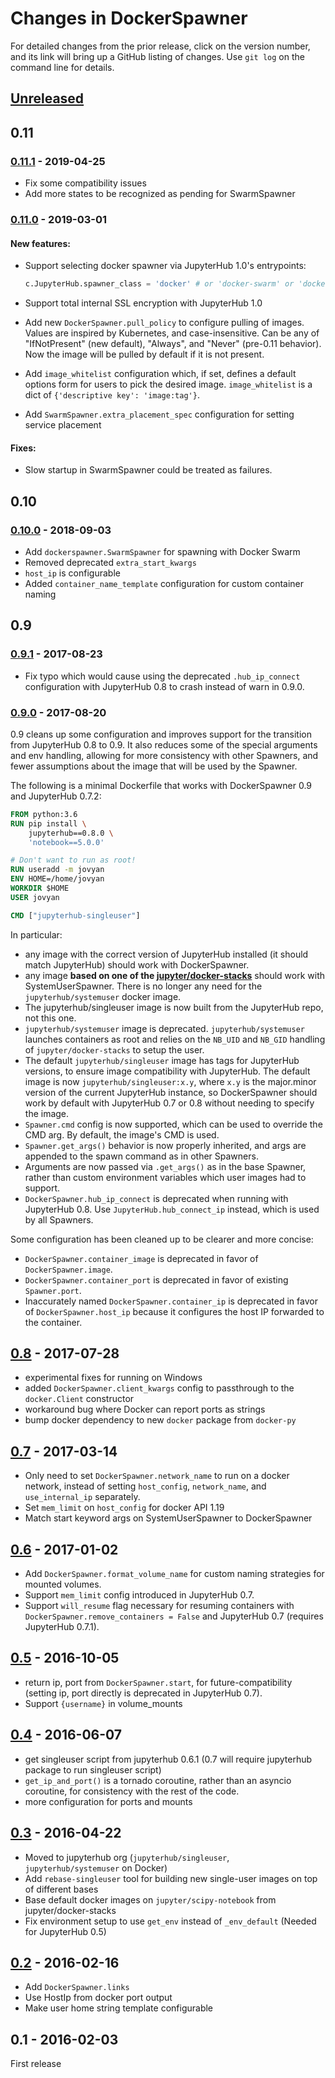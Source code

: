 # Changes in DockerSpawner

For detailed changes from the prior release, click on the version number, and
its link will bring up a GitHub listing of changes. Use `git log` on the
command line for details.

## [Unreleased]

## 0.11

### [0.11.1] - 2019-04-25

- Fix some compatibility issues
- Add more states to be recognized as pending for SwarmSpawner

### [0.11.0] - 2019-03-01

#### New features:

- Support selecting docker spawner via JupyterHub 1.0's entrypoints:

  ```python
  c.JupyterHub.spawner_class = 'docker' # or 'docker-swarm' or 'docker-system-user'
  ```
- Support total internal SSL encryption with JupyterHub 1.0
- Add new `DockerSpawner.pull_policy` to configure pulling of images.
  Values are inspired by Kubernetes, and case-insensitive. Can be any of
  "IfNotPresent" (new default), "Always", and "Never" (pre-0.11 behavior).
  Now the image will be pulled by default if it is not present.
- Add `image_whitelist` configuration which, if set, defines a default options
  form for users to pick the desired image.
  `image_whitelist` is a dict of `{'descriptive key': 'image:tag'}`.
- Add `SwarmSpawner.extra_placement_spec` configuration for setting service placement

#### Fixes:

- Slow startup in SwarmSpawner could be treated as failures.


## 0.10

### [0.10.0] - 2018-09-03

- Add `dockerspawner.SwarmSpawner` for spawning with Docker Swarm
- Removed deprecated `extra_start_kwargs`
- `host_ip` is configurable
- Added `container_name_template` configuration for custom container naming

## 0.9

### [0.9.1] - 2017-08-23

- Fix typo which would cause using the deprecated `.hub_ip_connect` configuration
  with JupyterHub 0.8 to crash instead of warn in 0.9.0.

### [0.9.0] - 2017-08-20

0.9 cleans up some configuration and improves support for the transition from JupyterHub 0.8 to 0.9.
It also reduces some of the special arguments and env handling,
allowing for more consistency with other Spawners,
and fewer assumptions about the image that will be used by the Spawner.

The following is a minimal Dockerfile that works with DockerSpawner 0.9 and JupyterHub 0.7.2:

```Dockerfile
FROM python:3.6
RUN pip install \
    jupyterhub==0.8.0 \
    'notebook==5.0.0'

# Don't want to run as root!
RUN useradd -m jovyan
ENV HOME=/home/jovyan
WORKDIR $HOME
USER jovyan

CMD ["jupyterhub-singleuser"]
```

In particular:

- any image with the correct version of JupyterHub installed (it should match JupyterHub) should work with DockerSpawner.
- any image **based on one of the [jupyter/docker-stacks][]** should work with SystemUserSpawner.
  There is no longer any need for the `jupyterhub/systemuser` docker image.
- The jupyterhub/singleuser image is now built from the JupyterHub repo, not this one.
- `jupyterhub/systemuser` image is deprecated.
  `jupyterhub/systemuser` launches containers as root and relies on
  the `NB_UID` and `NB_GID` handling of `jupyter/docker-stacks` to setup the user.
- The default `jupyterhub/singleuser` image has tags for JupyterHub versions,
  to ensure image compatibility with JupyterHub.
  The default image is now `jupyterhub/singleuser:x.y`, where `x.y` is the major.minor version of
  the current JupyterHub instance,
  so DockerSpawner should work by default with JupyterHub 0.7 or 0.8
  without needing to specify the image.
- `Spawner.cmd` config is now supported, which can be used to override the CMD arg.
  By default, the image's CMD is used.
- `Spawner.get_args()` behavior is now properly inherited,
  and args are appended to the spawn command as in other Spawners.
- Arguments are now passed via `.get_args()` as in the base Spawner,
  rather than custom environment variables which user images had to support.
- `DockerSpawner.hub_ip_connect` is deprecated when running with JupyterHub 0.8.
  Use `JupyterHub.hub_connect_ip` instead, which is used by all Spawners.

Some configuration has been cleaned up to be clearer and more concise:

- `DockerSpawner.container_image` is deprecated in favor of `DockerSpawner.image`.
- `DockerSpawner.container_port` is deprecated in favor of existing `Spawner.port`.
- Inaccurately named `DockerSpawner.container_ip` is deprecated in favor of `DockerSpawner.host_ip`
  because it configures the host IP forwarded to the container.

[jupyter/docker-stacks]: https://github.com/jupyter/docker-stacks

## [0.8] - 2017-07-28

- experimental fixes for running on Windows
- added `DockerSpawner.client_kwargs` config to passthrough to the `docker.Client` constructor
- workaround bug where Docker can report ports as strings
- bump docker dependency to new `docker` package from `docker-py`


## [0.7] - 2017-03-14

- Only need to set `DockerSpawner.network_name` to run on a docker network,
  instead of setting `host_config`, `network_name`, and `use_internal_ip` separately.
- Set `mem_limit` on `host_config` for docker API 1.19
- Match start keyword args on SystemUserSpawner to DockerSpawner

## [0.6] - 2017-01-02

- Add `DockerSpawner.format_volume_name` for custom naming strategies for mounted volumes.
- Support `mem_limit` config introduced in JupyterHub 0.7.
- Support `will_resume` flag necessary for resuming containers with
  `DockerSpawner.remove_containers = False` and JupyterHub 0.7
  (requires JupyterHub 0.7.1).

## [0.5] - 2016-10-05

- return ip, port from `DockerSpawner.start`, for future-compatibility (setting ip, port directly is deprecated in JupyterHub 0.7).
- Support `{username}` in volume_mounts

## [0.4] - 2016-06-07

- get singleuser script from jupyterhub 0.6.1 (0.7 will require jupyterhub package to run singleuser script)
- `get_ip_and_port()` is a tornado coroutine, rather than an asyncio coroutine, for consistency with the rest of the code.
- more configuration for ports and mounts

## [0.3] - 2016-04-22

- Moved to jupyterhub org (`jupyterhub/singleuser`, `jupyterhub/systemuser` on Docker)
- Add `rebase-singleuser` tool for building new single-user images on top of different bases
- Base default docker images on `jupyter/scipy-notebook` from jupyter/docker-stacks
- Fix environment setup to use `get_env` instead of `_env_default` (Needed for JupyterHub 0.5)

## [0.2] - 2016-02-16

- Add `DockerSpawner.links`
- Use HostIp from docker port output
- Make user home string template configurable

## 0.1 - 2016-02-03

First release


[Unreleased]: https://github.com/jupyterhub/dockerspawner/compare/0.11.1...HEAD
[0.11.1]: https://github.com/jupyterhub/dockerspawner/compare/0.11.0...0.11.1
[0.11.0]: https://github.com/jupyterhub/dockerspawner/compare/0.10.0...0.11.0
[0.10.0]: https://github.com/jupyterhub/dockerspawner/compare/0.9.1...0.10.0
[0.9.1]: https://github.com/jupyterhub/dockerspawner/compare/0.9.0...0.9.1
[0.9.0]: https://github.com/jupyterhub/dockerspawner/compare/0.8.0...0.9.0
[0.8]: https://github.com/jupyterhub/dockerspawner/compare/0.7.0...0.8.0
[0.7]: https://github.com/jupyterhub/dockerspawner/compare/0.6.0...0.7.0
[0.6]: https://github.com/jupyterhub/dockerspawner/compare/0.5.0...0.6.0
[0.5]: https://github.com/jupyterhub/dockerspawner/compare/0.4.0...0.5.0
[0.4]: https://github.com/jupyterhub/dockerspawner/compare/0.3.0...0.4.0
[0.3]: https://github.com/jupyterhub/dockerspawner/compare/0.2.0...0.3.0
[0.2]: https://github.com/jupyterhub/dockerspawner/compare/0.1.0...0.2.0
